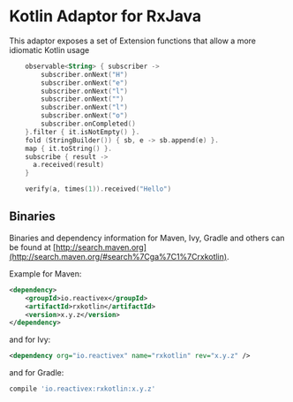 # Kotlin Adaptor for RxJava

This adaptor exposes a set of Extension functions that allow a more idiomatic Kotlin usage

```kotlin
    observable<String> { subscriber ->
        subscriber.onNext("H")
        subscriber.onNext("e")
        subscriber.onNext("l")
        subscriber.onNext("")
        subscriber.onNext("l")
        subscriber.onNext("o")
        subscriber.onCompleted()
    }.filter { it.isNotEmpty() }.
    fold (StringBuilder()) { sb, e -> sb.append(e) }.
    map { it.toString() }.
    subscribe { result ->
      a.received(result)
    }

    verify(a, times(1)).received("Hello")
```

## Binaries

Binaries and dependency information for Maven, Ivy, Gradle and others can be found at [http://search.maven.org](http://search.maven.org/#search%7Cga%7C1%7Crxkotlin).

Example for Maven:

```xml
<dependency>
    <groupId>io.reactivex</groupId>
    <artifactId>rxkotlin</artifactId>
    <version>x.y.z</version>
</dependency>
```

and for Ivy:

```xml
<dependency org="io.reactivex" name="rxkotlin" rev="x.y.z" />
```

and for Gradle:

```groovy
compile 'io.reactivex:rxkotlin:x.y.z'
```
